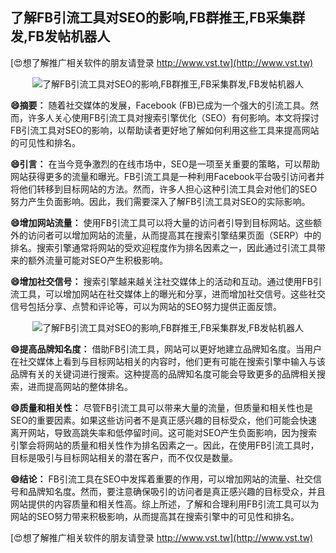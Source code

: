 ## **了解FB引流工具对SEO的影响,FB群推王,FB采集群发,FB发帖机器人**

[😍想了解推广相关软件的朋友请登录 http://www.vst.tw](http://www.vst.tw)

 <center><img src="https://vst.tw/MP4/tuiguang/png/3.png" alt="了解FB引流工具对SEO的影响,FB群推王,FB采集群发,FB发帖机器人"></center>

**😄摘要：**
随着社交媒体的发展，Facebook (FB)已成为一个强大的引流工具。然而，许多人关心使用FB引流工具对搜索引擎优化（SEO）有何影响。本文将探讨FB引流工具对SEO的影响，以帮助读者更好地了解如何利用这些工具来提高网站的可见性和排名。

**😄引言：**
在当今竞争激烈的在线市场中，SEO是一项至关重要的策略，可以帮助网站获得更多的流量和曝光。FB引流工具是一种利用Facebook平台吸引访问者并将他们转移到目标网站的方法。然而，许多人担心这种引流工具会对他们的SEO努力产生负面影响。因此，我们需要深入了解FB引流工具对SEO的实际影响。

**😄增加网站流量：**
使用FB引流工具可以将大量的访问者引导到目标网站。这些额外的访问者可以增加网站的流量，从而提高其在搜索引擎结果页面（SERP）中的排名。搜索引擎通常将网站的受欢迎程度作为排名因素之一，因此通过引流工具带来的额外流量可能对SEO产生积极影响。

**😄增加社交信号：**
搜索引擎越来越关注社交媒体上的活动和互动。通过使用FB引流工具，可以增加网站在社交媒体上的曝光和分享，进而增加社交信号。这些社交信号包括分享、点赞和评论等，可以为网站的SEO努力提供正面反馈。

 <center><img src="https://vst.tw/MP4/tuiguang/png/7.png" alt="了解FB引流工具对SEO的影响,FB群推王,FB采集群发,FB发帖机器人"></center>

**😄提高品牌知名度：**
借助FB引流工具，网站可以更好地建立品牌知名度。当用户在社交媒体上看到与目标网站相关的内容时，他们更有可能在搜索引擎中输入与该品牌有关的关键词进行搜索。这种提高的品牌知名度可能会导致更多的品牌相关搜索，进而提高网站的整体排名。

**😄质量和相关性：**
尽管FB引流工具可以带来大量的流量，但质量和相关性也是SEO的重要因素。如果这些访问者不是真正感兴趣的目标受众，他们可能会快速离开网站，导致高跳失率和低停留时间。这可能对SEO产生负面影响，因为搜索引擎会将网站的质量和相关性作为排名因素之一。因此，在使用FB引流工具时，目标是吸引与目标网站相关的潜在客户，而不仅仅是数量。

**😄结论：**
FB引流工具在SEO中发挥着重要的作用，可以增加网站的流量、社交信号和品牌知名度。然而，要注意确保吸引的访问者是真正感兴趣的目标受众，并且网站提供的内容质量和相关性高。综上所述，了解和合理利用FB引流工具可以为网站的SEO努力带来积极影响，从而提高其在搜索引擎中的可见性和排名。

[😍想了解推广相关软件的朋友请登录 http://www.vst.tw](http://www.vst.tw)



